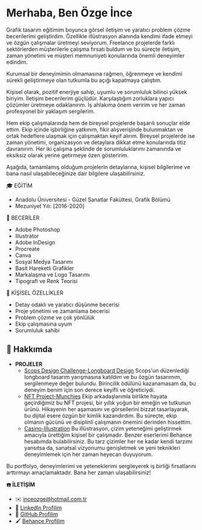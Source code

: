 # Merhaba, Ben Özge İnce

Grafik tasarım eğitimim boyunca görsel iletişim ve yaratıcı problem çözme becerilerimi geliştirdim. Özellikle illüstrasyon alanında kendimi ifade etmeyi ve özgün çalışmalar üretmeyi seviyorum. Freelance projelerde farklı sektörlerden müşterilerle çalışma fırsatı buldum ve bu süreçte iletişim, zaman yönetimi ve müşteri memnuniyeti konularında önemli deneyimler edindim.

Kurumsal bir deneyimimin olmamasına rağmen, öğrenmeye ve kendimi sürekli geliştirmeye olan tutkumla bu açığı kapatmaya çalıştım.

Kişisel olarak, pozitif enerjiye sahip, uyumlu ve sorumluluk bilinci yüksek biriyim. İletişim becerilerim güçlüdür. Karşılaştığım zorluklara yapıcı çözümler üretmeye odaklanırım. İş ahlakıma önem veririm ve her zaman profesyonel bir yaklaşım sergilerim.

Hem ekip çalışmalarında hem de bireysel projelerde başarılı sonuçlar elde ettim. Ekip içinde işbirliğine yatkınım, fikir alışverişinde bulunmaktan ve ortak hedeflere ulaşmak için çalışmaktan keyif alırım. Bireysel projelerde ise zaman yönetimi, organizasyon ve detaylara dikkat etme konularında titiz davranırım. Her iki çalışma şeklinde de sorumluluklarımı zamanında ve eksiksiz olarak yerine getirmeye özen gösteririm.

Aşağıda, tamamlamış olduğum projelerin detaylarına, kişisel bilgilerime ve bana nasıl ulaşabileceğinize dair bilgilere ulaşabilirsiniz.

🎓 EĞİTİM

* Anadolu Üniversitesi - Güzel Sanatlar Fakültesi, Grafik Bölümü
* Mezuniyet Yılı: [2016-2020]
  

🔧 BECERİLER

* Adobe Photoshop
* Illustrator
* Adobe InDesign
* Procreate
* Canva
* Sosyal Medya Tasarımı
* Basit Hareketli Grafikler
* Markalaşma ve Logo Tasarımı
* Tipografi ve Renk Teorisi
  


👥 KİŞİSEL ÖZELLİKLER

* Detay odaklı ve yaratıcı düşünme becerisi
* Proje yönetimi ve zamanlama becerisi
* Problem çözme ve çok yönlülük
* Ekip çalışmasına uyum
* Sorumluluk sahibi
  

## 🌟 Hakkımda

* **PROJELER** 
    * [Scops Design Challenge-Longboard Design](https://www.behance.net/gallery/194796345/Scops-Design-Challange-Longboard-Tasarm) Scops'un düzenlediği longboard tasarım yarışmasına katıldım ve bu özgün tasarımım, sergilenmeye değer bulundu. Birincilik ödülünü kazanamasam da, bu deneyim benim için son derece keyifli ve öğreticiydi.
    * [NFT Project-Munchies](https://www.behance.net/gallery/194855121/NFT-Project-Munchies) Ekip arkadaşlarımla birlikte hayata geçirdiğimiz bu NFT projesi, bir yıllık yoğun bir emeğin ve tutkunun ürünü. Hikayenin her aşamasını ve görsellerini bizzat tasarlayarak, bu dijital esere özgün bir kimlik kazandırdım. Bu süreçte, ekip olmanın gücünü ve disiplinli çalışmanın önemini derinden hissettim.
    * [Casino-Illustration](https://www.behance.net/gallery/194805765/Casino-Illustration) Bu illüstrasyon, çizim yeteneğimi geliştirmek amacıyla ürettiğim kişisel bir çalışmadır. Benzer eserlerimi Behance hesabımda bulabilirsiniz. Bu tarz çizimler her ne kadar kendi tarzımı yansıtsa da, sanatsal vizyonumu genişletmek ve yeni teknikleri deneyimlemek için her zaman heyecan duyuyorum.

Bu portfolyo, deneyimlerimi ve yeteneklerimi sergileyerek iş birliği fırsatlarını arttırmayı amaçlamaktadır. 
Bana her zaman ulaşabilirsiniz!

 **☎️ İLETİŞİM**
  
* ✉️ [inceozge@hotmail.com.tr](mailto:inceozge@hotmail.com.tr)
* 🎨 [LinkedIn Profilim](https://www.linkedin.com/in/ozge-ince)
* 💼 [GitHub Profilim](https://github.com/ozgeince)
* 🖌️ [Behance Profilim](https://www.behance.net/ozge-ince)
